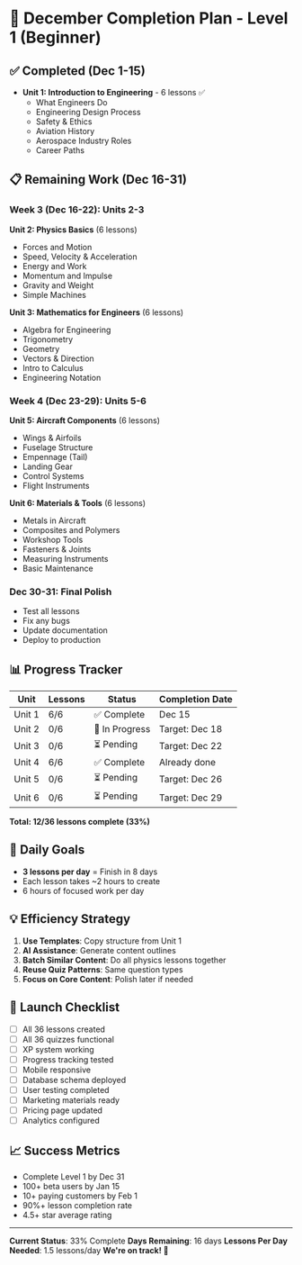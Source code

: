 # 🚀 December Completion Plan - Level 1 (Beginner)

## ✅ Completed (Dec 1-15)
- **Unit 1: Introduction to Engineering** - 6 lessons ✅
  - What Engineers Do
  - Engineering Design Process
  - Safety & Ethics
  - Aviation History
  - Aerospace Industry Roles
  - Career Paths

## 📋 Remaining Work (Dec 16-31)

### Week 3 (Dec 16-22): Units 2-3
**Unit 2: Physics Basics** (6 lessons)
- Forces and Motion
- Speed, Velocity & Acceleration
- Energy and Work
- Momentum and Impulse
- Gravity and Weight
- Simple Machines

**Unit 3: Mathematics for Engineers** (6 lessons)
- Algebra for Engineering
- Trigonometry
- Geometry
- Vectors & Direction
- Intro to Calculus
- Engineering Notation

### Week 4 (Dec 23-29): Units 5-6
**Unit 5: Aircraft Components** (6 lessons)
- Wings & Airfoils
- Fuselage Structure
- Empennage (Tail)
- Landing Gear
- Control Systems
- Flight Instruments

**Unit 6: Materials & Tools** (6 lessons)
- Metals in Aircraft
- Composites and Polymers
- Workshop Tools
- Fasteners & Joints
- Measuring Instruments
- Basic Maintenance

### Dec 30-31: Final Polish
- Test all lessons
- Fix any bugs
- Update documentation
- Deploy to production

## 📊 Progress Tracker

| Unit | Lessons | Status | Completion Date |
|------|---------|--------|-----------------|
| Unit 1 | 6/6 | ✅ Complete | Dec 15 |
| Unit 2 | 0/6 | 🔄 In Progress | Target: Dec 18 |
| Unit 3 | 0/6 | ⏳ Pending | Target: Dec 22 |
| Unit 4 | 6/6 | ✅ Complete | Already done |
| Unit 5 | 0/6 | ⏳ Pending | Target: Dec 26 |
| Unit 6 | 0/6 | ⏳ Pending | Target: Dec 29 |

**Total: 12/36 lessons complete (33%)**

## 🎯 Daily Goals
- **3 lessons per day** = Finish in 8 days
- Each lesson takes ~2 hours to create
- 6 hours of focused work per day

## 💡 Efficiency Strategy
1. **Use Templates**: Copy structure from Unit 1
2. **AI Assistance**: Generate content outlines
3. **Batch Similar Content**: Do all physics lessons together
4. **Reuse Quiz Patterns**: Same question types
5. **Focus on Core Content**: Polish later if needed

## 🚀 Launch Checklist
- [ ] All 36 lessons created
- [ ] All 36 quizzes functional
- [ ] XP system working
- [ ] Progress tracking tested
- [ ] Mobile responsive
- [ ] Database schema deployed
- [ ] User testing completed
- [ ] Marketing materials ready
- [ ] Pricing page updated
- [ ] Analytics configured

## 📈 Success Metrics
- Complete Level 1 by Dec 31
- 100+ beta users by Jan 15
- 10+ paying customers by Feb 1
- 90%+ lesson completion rate
- 4.5+ star average rating

---

**Current Status**: 33% Complete
**Days Remaining**: 16 days
**Lessons Per Day Needed**: 1.5 lessons/day
**We're on track! 🎉**
